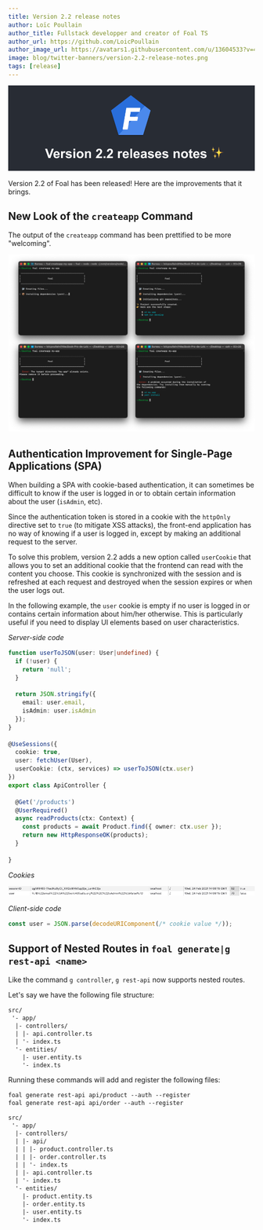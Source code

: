 ```yaml
---
title: Version 2.2 release notes
author: Loïc Poullain
author_title: Fullstack developper and creator of Foal TS
author_url: https://github.com/LoicPoullain
author_image_url: https://avatars1.githubusercontent.com/u/13604533?v=4
image: blog/twitter-banners/version-2.2-release-notes.png
tags: [release]
---
```


![Banner](./assets/version-2.2-is-here/banner.png)

Version 2.2 of Foal has been released! Here are the improvements that it brings.

<!--truncate-->

## New Look of the `createapp` Command

The output of the `createapp` command has been prettified to be more "welcoming".

![New createapp look](./assets/version-2.2-is-here/new-create-app.png)

## Authentication Improvement for Single-Page Applications (SPA)

When building a SPA with cookie-based authentication, it can sometimes be difficult to know if the user is logged in or to obtain certain information about the user (`isAdmin`, etc).

Since the authentication token is stored in a cookie with the `httpOnly` directive set to `true` (to mitigate XSS attacks), the front-end application has no way of knowing if a user is logged in, except by making an additional request to the server.

To solve this problem, version 2.2 adds a new option called `userCookie` that allows you to set an additional cookie that the frontend can read with the content you choose. This cookie is synchronized with the session and is refreshed at each request and destroyed when the session expires or when the user logs out.

In the following example, the `user` cookie is empty if no user is logged in or contains certain information about him/her otherwise. This is particularly useful if you need to display UI elements based on user characteristics.

*Server-side code*

```typescript
function userToJSON(user: User|undefined) {
  if (!user) {
    return 'null';
  }

  return JSON.stringify({
    email: user.email,
    isAdmin: user.isAdmin
  });
}

@UseSessions({
  cookie: true,
  user: fetchUser(User),
  userCookie: (ctx, services) => userToJSON(ctx.user)
})
export class ApiController {

  @Get('/products')
  @UserRequired()
  async readProducts(ctx: Context) {
    const products = await Product.find({ owner: ctx.user });
    return new HttpResponseOK(products);
  }

}
```

*Cookies*

![User cookie](./assets/version-2.2-is-here/user-cookie.png)

*Client-side code*

```javascript
const user = JSON.parse(decodeURIComponent(/* cookie value */));
```

## Support of Nested Routes in `foal generate|g rest-api <name>`

Like the command `g controller`, `g rest-api` now supports nested routes.

Let's say we have the following file structure:

```
src/
 '- app/
  |- controllers/
  | |- api.controller.ts
  | '- index.ts
  '- entities/
    |- user.entity.ts
    '- index.ts
```

Running these commands will add and register the following files:

```
foal generate rest-api api/product --auth --register
foal generate rest-api api/order --auth --register
```

```
src/
 '- app/
  |- controllers/
  | |- api/
  | | |- product.controller.ts
  | | |- order.controller.ts
  | | '- index.ts
  | |- api.controller.ts
  | '- index.ts
  '- entities/
    |- product.entity.ts
    |- order.entity.ts
    |- user.entity.ts
    '- index.ts
```